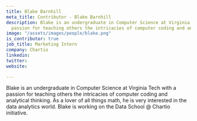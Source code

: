 ```yaml
---
title: Blake Barnhill
meta_title: Contributor - Blake Barnhill
description: Blake is an undergraduate in Computer Science at Virginia Tech with a
  passion for teaching others the intricacies of computer coding and analytical thinking.
image: "/assets/images/people/blake.png"
is_contributor: true
job_title: Marketing Intern
company: Chartio
linkedin: 
twitter: 
website: 

---
```

Blake is an undergraduate in Computer Science at Virginia Tech with a passion for teaching others the intricacies of computer coding and analytical thinking. As a lover of all things math, he is very interested in the data analytics world. Blake is working on the Data School @ Chartio initiative.